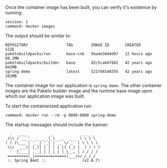 Once the container image has been built, you can verify it's existence by
running:

```terminal:execute
session: 1
command: docker images
```

The output should be similar to:

```
REPOSITORY                 TAG        IMAGE ID       CREATED        SIZE
paketobuildpacks/run       base-cnb   5ba4e30d4d97   12 hours ago   88.3MB
paketobuildpacks/builder   base       d2c5ca64f842   42 years ago   841MB
spring-demo                latest     5217d4540355   42 years ago   261MB
```

The container image for our application is `spring-demo`. The other container
images are the Paketo builder image and the runtime base image upon which our
application image was built.

To start the containerized application run:

```terminal:execute
command: docker run --rm -p 8080:8080 spring-demo
```

The startup messages should include the banner:

```
  .   ____          _            __ _ _
 /\\ / ___'_ __ _ _(_)_ __  __ _ \ \ \ \
( ( )\___ | '_ | '_| | '_ \/ _` | \ \ \ \
 \\/  ___)| |_)| | | | | || (_| |  ) ) ) )
  '  |____| .__|_| |_|_| |_\__, | / / / /
 =========|_|==============|___/=/_/_/_/
 :: Spring Boot ::                (v2.6.7)
```
